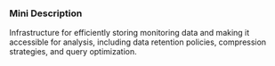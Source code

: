 ### Mini Description

Infrastructure for efficiently storing monitoring data and making it accessible for analysis, including data retention policies, compression strategies, and query optimization.
